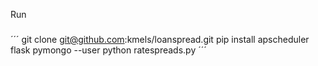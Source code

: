 Run
###

´´´
git clone git@github.com:kmels/loanspread.git
pip install apscheduler flask pymongo --user
python ratespreads.py
´´´
